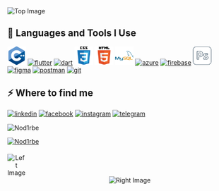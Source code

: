 <img src="https://github.com/user-attachments/assets/4ec724a7-3543-4ddf-8ccc-05cecfee5366" alt="Top Image">
<h2>🚀 Languages and Tools I Use</h2>
<p><a target="_blank" href="https://raw.githubusercontent.com/devicons/devicon/master/icons/cplusplus/cplusplus-original.svg" style="display: inline-block;"><img src="https://raw.githubusercontent.com/devicons/devicon/master/icons/cplusplus/cplusplus-original.svg" alt="cplusplus" width="42" height="42" /></a>
<a target="_blank" href="https://www.vectorlogo.zone/logos/flutterio/flutterio-icon.svg" style="display: inline-block;"><img src="https://www.vectorlogo.zone/logos/flutterio/flutterio-icon.svg" alt="flutter" width="42" height="42" /></a>
<a target="_blank" href="https://www.vectorlogo.zone/logos/dartlang/dartlang-icon.svg" style="display: inline-block;"><img src="https://www.vectorlogo.zone/logos/dartlang/dartlang-icon.svg" alt="dart" width="42" height="42" /></a>
<a target="_blank" href="https://raw.githubusercontent.com/devicons/devicon/master/icons/css3/css3-original-wordmark.svg" style="display: inline-block;"><img src="https://raw.githubusercontent.com/devicons/devicon/master/icons/css3/css3-original-wordmark.svg" alt="css3" width="42" height="42" /></a>
<a target="_blank" href="https://raw.githubusercontent.com/devicons/devicon/master/icons/html5/html5-original-wordmark.svg" style="display: inline-block;"><img src="https://raw.githubusercontent.com/devicons/devicon/master/icons/html5/html5-original-wordmark.svg" alt="html5" width="42" height="42" /></a>
<a target="_blank" href="https://raw.githubusercontent.com/devicons/devicon/master/icons/mysql/mysql-original-wordmark.svg" style="display: inline-block;"><img src="https://raw.githubusercontent.com/devicons/devicon/master/icons/mysql/mysql-original-wordmark.svg" alt="mysql" width="42" height="42" /></a>
<a target="_blank" href="https://www.vectorlogo.zone/logos/microsoft_azure/microsoft_azure-icon.svg" style="display: inline-block;"><img src="https://www.vectorlogo.zone/logos/microsoft_azure/microsoft_azure-icon.svg" alt="azure" width="42" height="42" /></a>
<a target="_blank" href="https://www.vectorlogo.zone/logos/firebase/firebase-icon.svg" style="display: inline-block;"><img src="https://www.vectorlogo.zone/logos/firebase/firebase-icon.svg" alt="firebase" width="42" height="42" /></a>
<a target="_blank" href="https://raw.githubusercontent.com/devicons/devicon/master/icons/photoshop/photoshop-line.svg" style="display: inline-block;"><img src="https://raw.githubusercontent.com/devicons/devicon/master/icons/photoshop/photoshop-line.svg" alt="photoshop" width="42" height="42" /></a>
<a target="_blank" href="https://www.vectorlogo.zone/logos/figma/figma-icon.svg" style="display: inline-block;"><img src="https://www.vectorlogo.zone/logos/figma/figma-icon.svg" alt="figma" width="42" height="42" /></a>
<a target="_blank" href="https://www.vectorlogo.zone/logos/getpostman/getpostman-icon.svg" style="display: inline-block;"><img src="https://www.vectorlogo.zone/logos/getpostman/getpostman-icon.svg" alt="postman" width="42" height="42" /></a>
<a target="_blank" href="https://www.vectorlogo.zone/logos/git-scm/git-scm-icon.svg" style="display: inline-block;"><img src="https://www.vectorlogo.zone/logos/git-scm/git-scm-icon.svg" alt="git" width="42" height="42" /></a></p>
<h2>⚡️ Where to find me</h2>
<p><a target="_blank" href="https://www.linkedin.com/in/Nodir Hasanov" style="display: inline-block;"><img src="https://img.shields.io/badge/linkedin-logo?style=for-the-badge&logo=linkedin&logoColor=white&color=%230a77b6" alt="linkedin" /></a>
<a target="_blank" href="https://www.facebook.com/Nodir Hasanov" style="display: inline-block;"><img src="https://img.shields.io/badge/facebook-logo?style=for-the-badge&logo=facebook&logoColor=white&color=%230866ff" alt="facebook" /></a>
<a target="_blank" href="https://www.instagram.com/hasanov_n_24" style="display: inline-block;"><img src="https://img.shields.io/badge/instagram-logo?style=for-the-badge&logo=instagram&logoColor=white&color=%23F35369" alt="instagram" /></a>
<a target="_blank" href="https://t.me/N0D1RBE" style="display: inline-block;"><img src="https://img.shields.io/badge/telegram-logo?style=for-the-badge&logo=telegram&logoColor=white&color=%230866ff" alt="telegram" /></a>
</p>
<p><img align="center" src="https://github-readme-stats.vercel.app/api?username=Nod1rbe&show_icons=true&locale=en" alt="Nod1rbe" /></p>
<!-- <p><img align="center" src="https://github-readme-streak-stats.herokuapp.com/?user=Nod1rbe&" alt="Nod1rbe" /></p> -->
<p><a href="https://github.com/ryo-ma/github-profile-trophy"><img src="https://github-profile-trophy.vercel.app/?username=Nod1rbe" alt="Nod1rbe" /></a></p>
<div align="center">
  <div style="margin-top: 20px;">
    <img src="https://media3.giphy.com/media/v1.Y2lkPTc5MGI3NjExMGh2MWRtam5wYTAzMXptbXBwcHpiNXBlZXU5d2tweG1zN2MwbWc1dyZlcD12MV9pbnRlcm5hbF9naWZfYnlfaWQmY3Q9Zw/4l3dds2PKk7lt4tktj/giphy.gif" alt="Left Image" width="200" style="margin-right: 1000px;">
    <img src="https://media3.giphy.com/media/v1.Y2lkPTc5MGI3NjExMGh2MWRtam5wYTAzMXptbXBwcHpiNXBlZXU5d2tweG1zN2MwbWc1dyZlcD12MV9pbnRlcm5hbF9naWZfYnlfaWQmY3Q9Zw/4l3dds2PKk7lt4tktj/giphy.gif" alt="Right Image" width="200" style="margin-left: 50px;">
  </div> 
</div>



